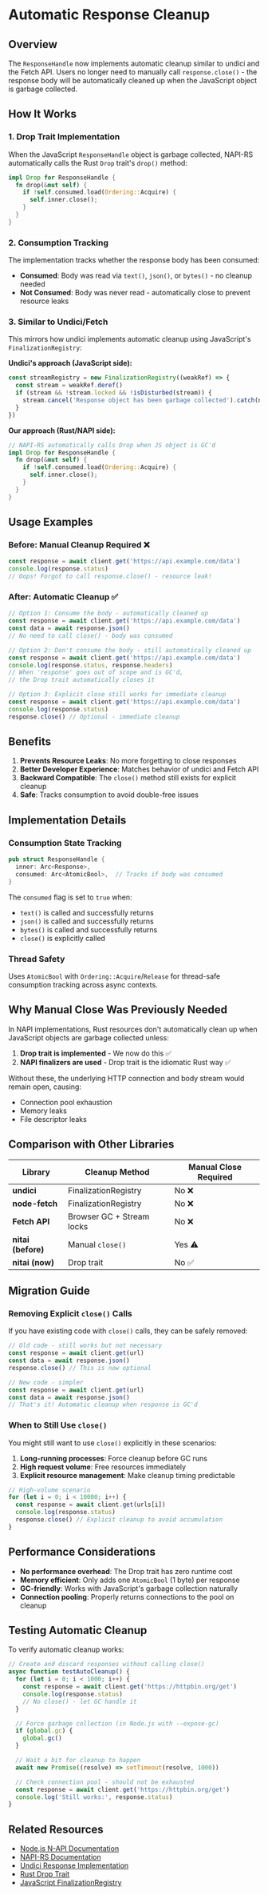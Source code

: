 # Automatic Response Cleanup

## Overview

The `ResponseHandle` now implements automatic cleanup similar to undici and the Fetch API. Users no longer need to manually call `response.close()` - the response body will be automatically cleaned up when the JavaScript object is garbage collected.

## How It Works

### 1. **Drop Trait Implementation**

When the JavaScript `ResponseHandle` object is garbage collected, NAPI-RS automatically calls the Rust `Drop` trait's `drop()` method:

```rust
impl Drop for ResponseHandle {
  fn drop(&mut self) {
    if !self.consumed.load(Ordering::Acquire) {
      self.inner.close();
    }
  }
}
```

### 2. **Consumption Tracking**

The implementation tracks whether the response body has been consumed:

- **Consumed**: Body was read via `text()`, `json()`, or `bytes()` - no cleanup needed
- **Not Consumed**: Body was never read - automatically close to prevent resource leaks

### 3. **Similar to Undici/Fetch**

This mirrors how undici implements automatic cleanup using JavaScript's `FinalizationRegistry`:

**Undici's approach (JavaScript side):**

```javascript
const streamRegistry = new FinalizationRegistry((weakRef) => {
  const stream = weakRef.deref()
  if (stream && !stream.locked && !isDisturbed(stream)) {
    stream.cancel('Response object has been garbage collected').catch(noop)
  }
})
```

**Our approach (Rust/NAPI side):**

```rust
// NAPI-RS automatically calls Drop when JS object is GC'd
impl Drop for ResponseHandle {
  fn drop(&mut self) {
    if !self.consumed.load(Ordering::Acquire) {
      self.inner.close();
    }
  }
}
```

## Usage Examples

### Before: Manual Cleanup Required ❌

```javascript
const response = await client.get('https://api.example.com/data')
console.log(response.status)
// Oops! Forgot to call response.close() - resource leak!
```

### After: Automatic Cleanup ✅

```javascript
// Option 1: Consume the body - automatically cleaned up
const response = await client.get('https://api.example.com/data')
const data = await response.json()
// No need to call close() - body was consumed

// Option 2: Don't consume the body - still automatically cleaned up
const response = await client.get('https://api.example.com/data')
console.log(response.status, response.headers)
// When 'response' goes out of scope and is GC'd,
// the Drop trait automatically closes it

// Option 3: Explicit close still works for immediate cleanup
const response = await client.get('https://api.example.com/data')
console.log(response.status)
response.close() // Optional - immediate cleanup
```

## Benefits

1. **Prevents Resource Leaks**: No more forgetting to close responses
2. **Better Developer Experience**: Matches behavior of undici and Fetch API
3. **Backward Compatible**: The `close()` method still exists for explicit cleanup
4. **Safe**: Tracks consumption to avoid double-free issues

## Implementation Details

### Consumption State Tracking

```rust
pub struct ResponseHandle {
  inner: Arc<Response>,
  consumed: Arc<AtomicBool>,  // Tracks if body was consumed
}
```

The `consumed` flag is set to `true` when:

- `text()` is called and successfully returns
- `json()` is called and successfully returns
- `bytes()` is called and successfully returns
- `close()` is explicitly called

### Thread Safety

Uses `AtomicBool` with `Ordering::Acquire`/`Release` for thread-safe consumption tracking across async contexts.

## Why Manual Close Was Previously Needed

In NAPI implementations, Rust resources don't automatically clean up when JavaScript objects are garbage collected unless:

1. **Drop trait is implemented** - We now do this ✅
2. **NAPI finalizers are used** - Drop trait is the idiomatic Rust way ✅

Without these, the underlying HTTP connection and body stream would remain open, causing:

- Connection pool exhaustion
- Memory leaks
- File descriptor leaks

## Comparison with Other Libraries

| Library            | Cleanup Method            | Manual Close Required |
| ------------------ | ------------------------- | --------------------- |
| **undici**         | FinalizationRegistry      | No ❌                 |
| **node-fetch**     | FinalizationRegistry      | No ❌                 |
| **Fetch API**      | Browser GC + Stream locks | No ❌                 |
| **nitai (before)** | Manual `close()`          | Yes ⚠️                |
| **nitai (now)**    | Drop trait                | No ✅                 |

## Migration Guide

### Removing Explicit `close()` Calls

If you have existing code with `close()` calls, they can be safely removed:

```javascript
// Old code - still works but not necessary
const response = await client.get(url)
const data = await response.json()
response.close() // This is now optional

// New code - simpler
const response = await client.get(url)
const data = await response.json()
// That's it! Automatic cleanup when response is GC'd
```

### When to Still Use `close()`

You might still want to use `close()` explicitly in these scenarios:

1. **Long-running processes**: Force cleanup before GC runs
2. **High request volume**: Free resources immediately
3. **Explicit resource management**: Make cleanup timing predictable

```javascript
// High-volume scenario
for (let i = 0; i < 10000; i++) {
  const response = await client.get(urls[i])
  console.log(response.status)
  response.close() // Explicit cleanup to avoid accumulation
}
```

## Performance Considerations

- **No performance overhead**: The Drop trait has zero runtime cost
- **Memory efficient**: Only adds one `AtomicBool` (1 byte) per response
- **GC-friendly**: Works with JavaScript's garbage collection naturally
- **Connection pooling**: Properly returns connections to the pool on cleanup

## Testing Automatic Cleanup

To verify automatic cleanup works:

```javascript
// Create and discard responses without calling close()
async function testAutoCleanup() {
  for (let i = 0; i < 1000; i++) {
    const response = await client.get('https://httpbin.org/get')
    console.log(response.status)
    // No close() - let GC handle it
  }

  // Force garbage collection (in Node.js with --expose-gc)
  if (global.gc) {
    global.gc()
  }

  // Wait a bit for cleanup to happen
  await new Promise((resolve) => setTimeout(resolve, 1000))

  // Check connection pool - should not be exhausted
  const response = await client.get('https://httpbin.org/get')
  console.log('Still works:', response.status)
}
```

## Related Resources

- [Node.js N-API Documentation](https://nodejs.org/api/n-api.html)
- [NAPI-RS Documentation](https://napi.rs/)
- [Undici Response Implementation](https://github.com/nodejs/undici/blob/main/lib/web/fetch/response.js)
- [Rust Drop Trait](https://doc.rust-lang.org/std/ops/trait.Drop.html)
- [JavaScript FinalizationRegistry](https://developer.mozilla.org/en-US/docs/Web/JavaScript/Reference/Global_Objects/FinalizationRegistry)

